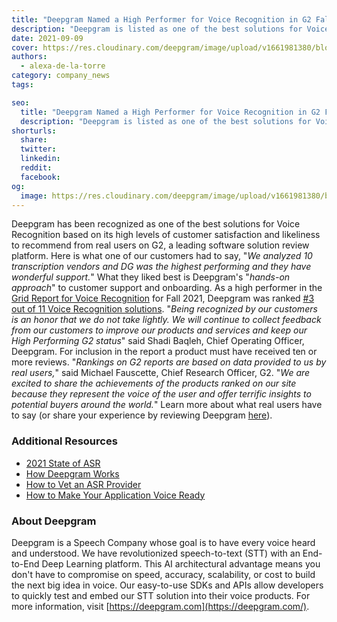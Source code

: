 ```yaml
---
title: "Deepgram Named a High Performer for Voice Recognition in G2 Fall Report"
description: "Deepgram is listed as one of the best solutions for Voice Recognition on G2, ranking #3 out of 11 solutions. Check it out!"
date: 2021-09-09
cover: https://res.cloudinary.com/deepgram/image/upload/v1661981380/blog/deepgram-named-a-high-performer-for-voice-recognition-software-in-g2-fall-report/G2-leader%402x.png
authors:
  - alexa-de-la-torre
category: company_news
tags:

seo:
  title: "Deepgram Named a High Performer for Voice Recognition in G2 Fall Report"
  description: "Deepgram is listed as one of the best solutions for Voice Recognition on G2, ranking #3 out of 11 solutions. Check it out!"
shorturls:
  share: 
  twitter: 
  linkedin: 
  reddit: 
  facebook: 
og:
  image: https://res.cloudinary.com/deepgram/image/upload/v1661981380/blog/deepgram-named-a-high-performer-for-voice-recognition-software-in-g2-fall-report/G2-leader%402x.png
---
```


Deepgram has been recognized as one of the best solutions for Voice Recognition based on its high levels of customer satisfaction and likeliness to recommend from real users on G2, a leading software solution review platform.  Here is what one of our customers had to say, "_We analyzed 10 transcription vendors and DG was the highest performing and they have wonderful support._" What they liked best is Deepgram's "_hands-on approach_" to customer support and onboarding.  As a high performer in the [Grid Report for Voice Recognition](https://www.g2.com/categories/voice-recognition) for Fall 2021, Deepgram was ranked [#3 out of 11 Voice Recognition solutions](https://www.g2.com/categories/voice-recognition?tab=highest_rated).  "_Being recognized by our customers is an honor that we do not take lightly. We will continue to collect feedback from our customers to improve our products and services and keep our High Performing G2 status_" said Shadi Baqleh, Chief Operating Officer, Deepgram. For inclusion in the report a product must have received ten or more reviews. "_Rankings on G2 reports are based on data provided to us by real users,_" said Michael Fauscette, Chief Research Officer, G2\. "_We are excited to share the achievements of the products ranked on our site because they represent the voice of the user and offer terrific insights to potential buyers around the world._"  Learn more about what real users have to say (or share your experience by reviewing Deepgram [here](https://www.g2.com/products/deepgram/reviews)).

### Additional Resources

*   [2021 State of ASR](https://offers.deepgram.com/state-of-asr-report-2021)
*   [How Deepgram Works](https://offers.deepgram.com/how-deepgram-works-whitepaper)
*   [How to Vet an ASR Provider](https://offers.deepgram.com/how-to-vet-an-asr-provider-thank-you)
*   [How to Make Your Application Voice Ready](https://offers.deepgram.com/whitepaper-how-to-make-your-application-voice-ready)

### About Deepgram

Deepgram is a Speech Company whose goal is to have every voice heard and understood. We have revolutionized speech-to-text (STT) with an End-to-End Deep Learning platform. This AI architectural advantage means you don't have to compromise on speed, accuracy, scalability, or cost to build the next big idea in voice. Our easy-to-use SDKs and APIs allow developers to quickly test and embed our STT solution into their voice products. For more information, visit [https://deepgram.com](https://deepgram.com/).
